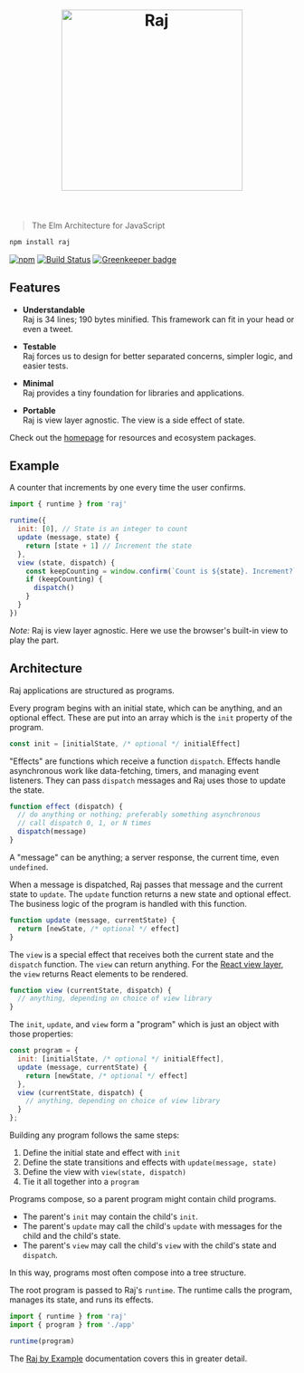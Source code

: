 <h1 align="center">
	<img width="320" src="docs/raj.svg" alt="Raj">
  <br>
  <br>
</h1>

> The Elm Architecture for JavaScript

```sh
npm install raj
```

[![npm](https://img.shields.io/npm/v/raj.svg)](https://www.npmjs.com/package/raj)
[![Build Status](https://travis-ci.org/andrejewski/raj.svg?branch=master)](https://travis-ci.org/andrejewski/raj)
[![Greenkeeper badge](https://badges.greenkeeper.io/andrejewski/raj.svg)](https://greenkeeper.io/)

## Features

- **Understandable**
  <br>Raj is 34 lines; 190 bytes minified. This framework can fit in your head or even a tweet.

- **Testable**
  <br>Raj forces us to design for better separated concerns, simpler logic, and easier tests.

- **Minimal**
  <br>Raj provides a tiny foundation for libraries and applications.

- **Portable**
  <br>Raj is view layer agnostic. The view is a side effect of state.

Check out the [homepage](https://jew.ski/raj/) for resources and ecosystem packages.

## Example
A counter that increments by one every time the user confirms.

```js
import { runtime } from 'raj'

runtime({
  init: [0], // State is an integer to count
  update (message, state) {
    return [state + 1] // Increment the state
  },
  view (state, dispatch) {
    const keepCounting = window.confirm(`Count is ${state}. Increment?`)
    if (keepCounting) {
      dispatch()
    }
  }
})
```

*Note:* Raj is view layer agnostic.
Here we use the browser's built-in view to play the part.

## Architecture

Raj applications are structured as programs.

Every program begins with an initial state, which can be anything, and an optional effect.
These are put into an array which is the `init` property of the program.

```js
const init = [initialState, /* optional */ initialEffect]
```

"Effects" are functions which receive a function `dispatch`.
Effects handle asynchronous work like data-fetching, timers, and managing event listeners.
They can pass `dispatch` messages and Raj uses those to update the state.

```js
function effect (dispatch) {
  // do anything or nothing; preferably something asynchronous
  // call dispatch 0, 1, or N times
  dispatch(message)
}
```

A "message" can be anything; a server response, the current time, even `undefined`.

When a message is dispatched, Raj passes that message and the current state to `update`.
The `update` function returns a new state and optional effect.
The business logic of the program is handled with this function.

```js
function update (message, currentState) {
  return [newState, /* optional */ effect]
}
```

The `view` is a special effect that receives both the current state and the `dispatch` function.
The `view` can return anything.
For the [React view layer](https://github.com/andrejewski/raj-react), the `view` returns React elements to be rendered.

```js
function view (currentState, dispatch) {
  // anything, depending on choice of view library
}
```

The `init`, `update`, and `view` form a "program" which is just an object with those properties:

```js
const program = {
  init: [initialState, /* optional */ initialEffect],
  update (message, currentState) {
    return [newState, /* optional */ effect]
  },
  view (currentState, dispatch) {
    // anything, depending on choice of view library
  }
};
```

Building any program follows the same steps:

1. Define the initial state and effect with `init`
1. Define the state transitions and effects with `update(message, state)`
1. Define the view with `view(state, dispatch)`
1. Tie it all together into a `program`

Programs compose, so a parent program might contain child programs.

- The parent's `init` may contain the child's `init`.
- The parent's `update` may call the child's `update` with messages for the child and the child's state.
- The parent's `view` may call the child's `view` with the child's state and `dispatch`.

In this way, programs most often compose into a tree structure.

The root program is passed to Raj's `runtime`.
The runtime calls the program, manages its state, and runs its effects.

```js
import { runtime } from 'raj'
import { program } from './app'

runtime(program)
```

The [Raj by Example](https://github.com/andrejewski/raj-by-example) documentation covers this in greater detail.
